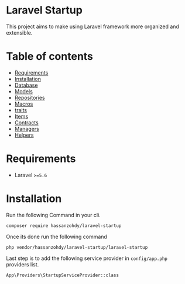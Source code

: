 # Laravel Startup

This project aims to make using Laravel framework more organized and extensible.

# Table of contents
- [Requirements](#requirements)
- [Installation](#installation)
- [Database](#database)
- [Models](#models)
- [Repositories](#repositories)
- [Macros](#macros)
- [traits](#traits)
- [Items](#items)
- [Contracts](#contracts)
- [Managers](#managers)
- [Helpers](#helpers)

# Requirements
- Laravel `>=5.6` 

# Installation

Run the following Command in your cli.

`composer require hassanzohdy/laravel-startup`

Once its done run the following command

`php vendor/hassanzohdy/laravel-startup/laravel-startup`

Last step is to add the following service provider in `config/app.php` providers list.

`App\Providers\StartupServiceProvider::class`